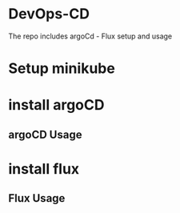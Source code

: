 # DevOps-CD
The repo includes argoCd - Flux setup and usage


# Setup minikube



# install argoCD

## argoCD Usage



# install flux

## Flux Usage